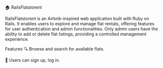 🏠
RailsFlatstorent 

RailsFlatstorent is an Airbnb-inspired web application built with Ruby on Rails. It enables users to explore and manage flat rentals, offering features for user authentication and admin functionalities. Only admin users have the ability to add or delete flat listings, providing a controlled management experience.

Features
🔍 Browse and search for available flats.

📝 Users can sign up, log in.

